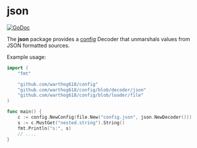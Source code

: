 # json

[![GoDoc](https://godoc.org/github.com/warthog618/config/blob/decoder/json/sar?status.svg)](https://godoc.org/github.com/warthog618/config/blob/decoder/json)

The **json** package provides a [config](https://github.com/warthog618/config) Decoder that unmarshals values from JSON formatted sources.

Example usage:

```go
import (
    "fmt"

    "github.com/warthog618/config"
    "github.com/warthog618/config/blob/decoder/json"
    "github.com/warthog618/config/blob/loader/file"
)

func main() {
    c := config.NewConfig(file.New("config.json", json.NewDecoder()))
    s := c.MustGet("nested.string").String()
    fmt.Println("s:", s)
    // ....
}
```
